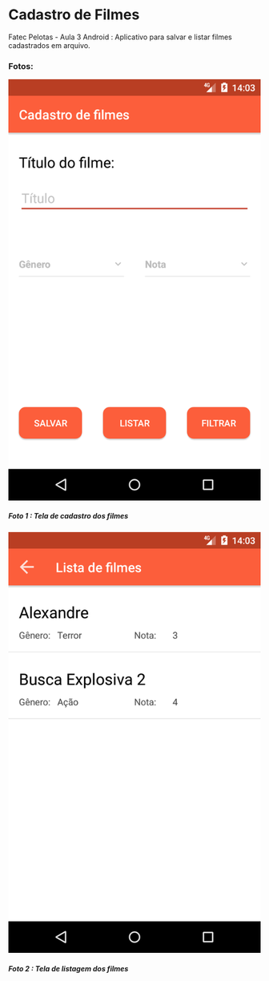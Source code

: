 # Cadastro de Filmes

Fatec Pelotas - Aula 3 Android : Aplicativo para salvar e listar filmes cadastrados em arquivo.

### Fotos:

![Alt Tela Pricipal](https://github.com/Alexandreoliveira/CadastrodeFilmes/blob/master/Screenshot_1503583393.png)
##### Foto 1 : Tela de cadastro dos filmes

![Alt Tela Pricipal](https://github.com/Alexandreoliveira/CadastrodeFilmes/blob/master/Screenshot_1503583399.png)
##### Foto 2 : Tela de listagem dos filmes
